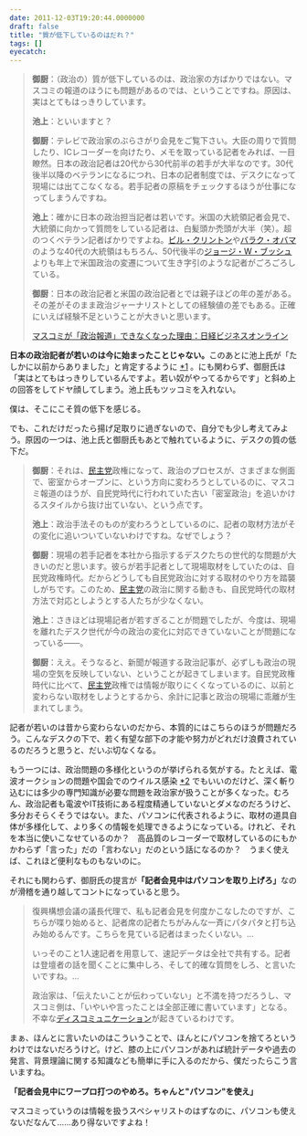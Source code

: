 ```yaml
---
date: 2011-12-03T19:20:44.0000000
draft: false
title: "質が低下しているのはだれ？"
tags: []
eyecatch: 
---
```

<p><blockquote><b>御厨</b>：（政治の）質が低下しているのは、政治家の方ばかりではない。マスコミの報道のほうにも問題があるのでは、ということですね。原因は、実はとてもはっきりしています。</p><p><b>池上</b>：といいますと？</p><p><b>御厨</b>：テレビで政治家のぶらさがり会見をご覧下さい。大臣の周りで質問したり、ICレコーダーを向けたり、メモを取っている記者をみれば、一目瞭然。日本の政治記者は20代から30代前半の若手が大半なのです。30代後半以降のベテランになるにつれ、日本の記者制度では、デスクになって現場には出てこなくなる。若手記者の原稿をチェックするほうが仕事になってしまうんですね。</p><p><b>池上</b>：確かに日本の政治担当記者は若いです。米国の大統領記者会見で、大統領に向かって質問をしている記者は、白髪頭か禿頭が大半（笑）。超のつくベテラン記者ばかりですよね。<a class="keyword" href="http://d.hatena.ne.jp/keyword/%A5%D3%A5%EB%A1%A6%A5%AF%A5%EA%A5%F3%A5%C8%A5%F3">ビル・クリントン</a>や<a class="keyword" href="http://d.hatena.ne.jp/keyword/%A5%D0%A5%E9%A5%AF%A1%A6%A5%AA%A5%D0%A5%DE">バラク・オバマ</a>のような40代の大統領はもちろん、50代後半の<a class="keyword" href="http://d.hatena.ne.jp/keyword/%A5%B8%A5%E7%A1%BC%A5%B8%A1%A6W%A1%A6%A5%D6%A5%C3%A5%B7%A5%E5">ジョージ・W・ブッシュ</a>よりも年上で米国政治の変遷について生き字引のような記者がごろごろしている。</p><p><b>御厨</b>：日本の政治記者と米国の政治記者とでは親子ほどの年の差がある。その差がそのまま政治ジャーナリストとしての経験値の差でもある。正確にいえば経験不足ということが大きいと思います。</p><p><a href="http://business.nikkeibp.co.jp/article/manage/20111129/224592/">マスコミが「政治報道」できなくなった理由：日経ビジネスオンライン</a><br />
</blockquote></p><p><b>日本の政治記者が若いのは今に始まったことじゃない。</b>このあとに池上氏が「たしかに以前からありました」と肯定するように <a href="#fn1" title="その後、御厨氏自身が「日本の政治報道の現場が「若すぎる」というのは以前から日本のマスコミの中にあった問題」と認めて議論の前提をぶっ潰してしまうが、池上氏は華麗にスルーしている。この二人は一体何を問答していたのか？">*1</a> 。にも関わらず、御厨氏は「実はとてもはっきりしているんですよ。若い奴がやってるからです」と斜め上の回答をしてドヤ顔してしまう。池上氏もツッコミを入れない。</p><p>僕は、そこにこそ質の低下を感じる。</p><p>でも、これだけだったら揚げ足取りに過ぎないので、自分でも少し考えてみよう。原因の一つは、池上氏と御厨氏もあとで触れているように、デスクの質の低下だ。</p><p><blockquote><b>御厨</b>：それは、<a class="keyword" href="http://d.hatena.ne.jp/keyword/%CC%B1%BC%E7%C5%DE">民主党</a>政権になって、政治のプロセスが、さまざまな側面で、密室からオープンに、という方向に変わろうとしているのに、マスコミ報道のほうが、自民党時代に行われていた古い「密室政治」を追いかけるスタイルから抜け出ていない、という点です。</p><p><b>池上</b>：政治手法そのものが変わろうとしているのに、記者の取材方法がその変化に追いついていないわけですね。なぜでしょう？</p><p><b>御厨</b>：現場の若手記者を本社から指示するデスクたちの世代的な問題が大きいのだと思います。彼らが若手記者として現場取材をしていたのは、自民党政権時代。だからどうしても自民党政治に対する取材のやり方を踏襲しがちです。このため、<a class="keyword" href="http://d.hatena.ne.jp/keyword/%CC%B1%BC%E7%C5%DE">民主党</a>の政治に関する動きも、自民党時代の取材方法で対応としようとする人たちが少なくない。</p><p><b>池上</b>：さきほどは現場記者が若すぎることが問題でしたが、今度は、現場を離れたデスク世代が今の政治の変化に対応できていないことが問題になっている――。</p><p><b>御厨</b>：ええ。そうなると、新聞が報道する政治記事が、必ずしも政治の現場の空気を反映していない、ということが起きてしまいます。自民党政権時代に比べて、<a class="keyword" href="http://d.hatena.ne.jp/keyword/%CC%B1%BC%E7%C5%DE">民主党</a>政権では情報が取りにくくなっているのに、以前と変わらない取材をしようとするから、余計に記事と政治の現場に乖離が生まれてしまう。<br />
</blockquote></p><p>記者が若いのは昔から変わらないのだから、本質的にはこちらのほうが問題だろう。こんなデスクの下で、若く有望な部下の才能や努力がどれだけ浪費されているのだろうと思うと、だいぶ切なくなる。</p><p>もう一つには、政治問題の多様化というのが挙げられる気がする。たとえば、電波オークションの問題や国会でのウイルス感染 <a href="#fn2" title="サイバー攻撃？">*2</a> でもいいのだけど、深く斬り込むには多少の専門知識が必要な問題を政治家が扱うことが多くなった。むろん、政治記者も電波やIT技術にある程度精通していないとダメなのだろうけど、多分おそらくそうではない。また、パソコンに代表されるように、取材の道具自体が多様化して、より多くの情報を処理できるようになっている。けれど、それを本当に使いこなせているのか？　高品質のレコーダーで取材しているのにもかかわらず「言った」だの「言わない」だのという話になるのか？　うまく使えば、これほど便利なものもないのに。</p><p>それにも関わらず、御厨氏の提言が<b>「記者会見中はパソコンを取り上げろ」</b>なのが滑稽を通り越してコントになっていると思う。</p><p><blockquote>復興構想会議の議長代理で、私も記者会見を何度かこなしたのですが、こちらが喋り始めると、記者席の記者たちがみんな一斉にパタパタと打ち込み始めるんです。こちらを見ている記者はまったくいない。…</p><p>いっそのこと1人速記者を用意して、速記データは全社で共有する。記者は登壇者の話を聞くことに集中しろ、そして的確な質問をしろ、と言いたいですね。…</p><p>政治家は、「伝えたいことが伝わっていない」と不満を持つだろうし、マスコミ側は、「いやいや言ったことは全部正確に書いています」となる。不幸な<a class="keyword" href="http://d.hatena.ne.jp/keyword/%A5%C7%A5%A3%A5%B9%A5%B3%A5%DF%A5%E5%A5%CB%A5%B1%A1%BC%A5%B7%A5%E7%A5%F3">ディスコミュニケーション</a>が起きているわけです。<br />
</blockquote></p><p>まぁ、ほんとに言いたいのはこういうことで、ほんとにパソコンを捨てろというわけではないだろうけど。けど、膝の上にパソコンがあれば統計データや過去の発言、背景理論に関する知識なども簡単に手に入るのだから、僕だったらこう言いますね。</p><p><b>「記者会見中にワープロ打つのやめろ。ちゃんと"パソコン"を使え」</b></p><p>マスコミっていうのは情報を扱うスペシャリストのはずなのに、パソコンも使えないだなんて……あり得ないですよね！</p>
